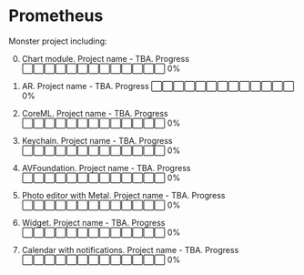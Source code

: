 # Prometheus

Monster project including: 

0. Chart module. Project name - TBA.
   Progress ⬜⬜⬜⬜⬜⬜⬜⬜⬜⬜⬜⬜⬜ 0%

1. AR. Project name - TBA.
   Progress ⬜⬜⬜⬜⬜⬜⬜⬜⬜⬜⬜⬜⬜ 0%

2. CoreML. Project name - TBA.
   Progress ⬜⬜⬜⬜⬜⬜⬜⬜⬜⬜⬜⬜⬜ 0%

3. Keychain. Project name - TBA.
   Progress ⬜⬜⬜⬜⬜⬜⬜⬜⬜⬜⬜⬜⬜ 0%

4. AVFoundation. Project name - TBA.
   Progress ⬜⬜⬜⬜⬜⬜⬜⬜⬜⬜⬜⬜⬜ 0%

5. Photo editor with Metal. Project name - TBA.
   Progress ⬜⬜⬜⬜⬜⬜⬜⬜⬜⬜⬜⬜⬜ 0%

6. Widget. Project name - TBA.
   Progress ⬜⬜⬜⬜⬜⬜⬜⬜⬜⬜⬜⬜⬜ 0%

7. Calendar with notifications. Project name - TBA.
   Progress ⬜⬜⬜⬜⬜⬜⬜⬜⬜⬜⬜⬜⬜ 0%
